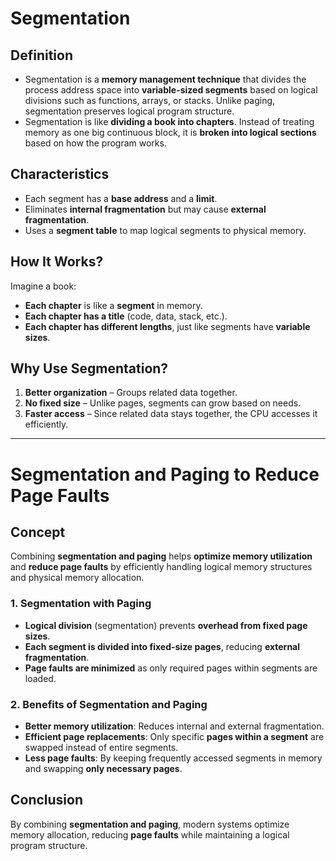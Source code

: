 # Segmentation

## Definition
- Segmentation is a **memory management technique** that divides the process address space into **variable-sized segments** based on logical divisions such as functions, arrays, or stacks. Unlike paging, segmentation preserves logical program structure.
- Segmentation is like **dividing a book into chapters**. Instead of treating memory as one big continuous block, it is **broken into logical sections** based on how the program works.

## Characteristics
- Each segment has a **base address** and a **limit**.
- Eliminates **internal fragmentation** but may cause **external fragmentation**.
- Uses a **segment table** to map logical segments to physical memory.

## How It Works?
Imagine a book:
- **Each chapter** is like a **segment** in memory.
- **Each chapter has a title** (code, data, stack, etc.).
- **Each chapter has different lengths**, just like segments have **variable sizes**.

## Why Use Segmentation?
1. **Better organization** – Groups related data together.
2. **No fixed size** – Unlike pages, segments can grow based on needs.
3. **Faster access** – Since related data stays together, the CPU accesses it efficiently.


---

# Segmentation and Paging to Reduce Page Faults

## Concept
Combining **segmentation and paging** helps **optimize memory utilization** and **reduce page faults** by efficiently handling logical memory structures and physical memory allocation.

### **1. Segmentation with Paging**
- **Logical division** (segmentation) prevents **overhead from fixed page sizes**.
- **Each segment is divided into fixed-size pages**, reducing **external fragmentation**.
- **Page faults are minimized** as only required pages within segments are loaded.

### **2. Benefits of Segmentation and Paging**
- **Better memory utilization**: Reduces internal and external fragmentation.
- **Efficient page replacements**: Only specific **pages within a segment** are swapped instead of entire segments.
- **Less page faults**: By keeping frequently accessed segments in memory and swapping **only necessary pages**.

## Conclusion
By combining **segmentation and paging**, modern systems optimize memory allocation, reducing **page faults** while maintaining a logical program structure.
